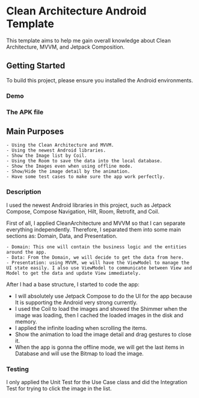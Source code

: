 # Clean Architecture Android Template

This template aims to help me gain overall knowledge about Clean Architecture, MVVM, and Jetpack Composition.

## Getting Started

To build this project, please ensure you installed the Android environments.

### Demo


### The APK file


## Main Purposes

```
- Using the Clean Architecture and MVVM.
- Using the newest Android libraries.
- Show the Image list by Coil.
- Using the Room to save the data into the local database.
- Show the Images even when using offline mode.
- Show/Hide the image detail by the animation.
- Have some test cases to make sure the app work perfectly.
```

### Description

I used the newest Android libraries in this project, such as Jetpack Compose, Compose Navigation, Hilt, Room, Retrofit, and Coil.

First of all, I applied CleanArchitecture and MVVM so that I can separate everything independently. Therefore, I separated them into some main sections as: Domain, Data, and Presentation.

```
- Domain: This one will contain the business logic and the entities around the app.
- Data: From the Domain, we will decide to get the data from here.
- Presentation: using MVVM, we will have the ViewModel to manage the UI state easily. I also use ViewModel to communicate between View and Model to get the data and update View immediately.
```

After I had a base structure, I started to code the app:

- I will absolutely use Jetpack Compose to do the UI for the app because It is supporting the Android very strong currently.
- I used the Coil to load the images and showed the Shimmer when the image was loading, then I cached the loaded images in the disk and memory.
- I applied the infinite loading when scrolling the items.
- Show the animation to load the image detail and drag gestures to close it.
- When the app is gonna the offline mode, we will get the last items in Database and will use the Bitmap to load the image.

### Testing

I only applied the Unit Test for the Use Case class and did the Integration Test for trying to click the image in the list.